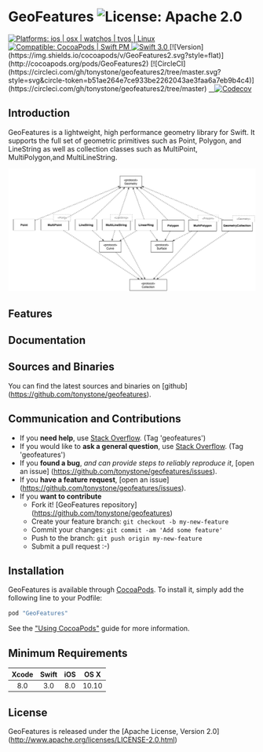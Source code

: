 # GeoFeatures ![License: Apache 2.0](https://img.shields.io/badge/License-Apache%202.0-lightgray.svg?style=flat)

<a href="https://github.com/tonystone/geofeatures2/" target="_blank">
    <img src="https://img.shields.io/badge/Platforms-ios%20%7C%20osx%20%7C%20watchos%20%7C%20tvos%20%7C%20linux%20-lightgray.svg?style=flat" alt="Platforms: ios | osx | watchos | tvos | Linux">
</a>
<a href="https://github.com/tonystone/geofeatures2/" target="_blank">
    <img src="https://img.shields.io/badge/Compatible-CocoaPods%20%7C%20Swift%20PM-lightgray.svg?style=flat" alt="Compatible: CocoaPods | Swift PM">
</a>
<a href="https://github.com/tonystone/geofeatures2/" target="_blank">
   <img src="https://img.shields.io/badge/Swift-3.0-orange.svg?style=flat" alt="Swift 3.0">
</a>
[![Version](https://img.shields.io/cocoapods/v/GeoFeatures2.svg?style=flat)](http://cocoapods.org/pods/GeoFeatures2)
[![CircleCI](https://circleci.com/gh/tonystone/geofeatures2/tree/master.svg?style=svg&circle-token=b51ae264e7ce933be2262043ae3faa6a7eb9b4c4)](https://circleci.com/gh/tonystone/geofeatures2/tree/master)
<a href="https://codecov.io/gh/tonystone/geofeatures2">
   <img src="https://codecov.io/gh/tonystone/geofeatures2/branch/master/graph/badge.svg?token=pR1BEC4A1s" alt="Codecov" />
</a>

## Introduction

GeoFeatures is a lightweight, high performance geometry library for Swift.  It supports the full set of geometric primitives such as Point, Polygon, and LineString as well as collection classes such as MultiPoint, MultiPolygon,and MultiLineString.

![Inheritance Diagram](Docs/GeoFeatures-Inheritance-Diagram.png)

## Features
 
## Documentation

## Sources and Binaries

You can find the latest sources and binaries on [github] (https://github.com/tonystone/geofeatures).

## Communication and Contributions

- If you **need help**, use [Stack Overflow](http://stackoverflow.com/questions/tagged/geofeatures). (Tag 'geofeatures')
- If you would like to **ask a general question**, use [Stack Overflow](http://stackoverflow.com/questions/tagged/geofeatures). (Tag 'geofeatures')
- If you **found a bug**, _and can provide steps to reliably reproduce it_, [open an issue] (https://github.com/tonystone/geofeatures/issues).
- If you **have a feature request**, [open an issue] (https://github.com/tonystone/geofeatures/issues).
- If you **want to contribute**
   - Fork it! [GeoFeatures repository] (https://github.com/tonystone/geofeatures)
   - Create your feature branch: `git checkout -b my-new-feature`
   - Commit your changes: `git commit -am 'Add some feature'`
   - Push to the branch: `git push origin my-new-feature`
   - Submit a pull request :-)

## Installation

GeoFeatures is available through [CocoaPods](http://cocoapods.org). To install
it, simply add the following line to your Podfile:

```ruby
pod "GeoFeatures"
```

See the ["Using CocoaPods"](https://guides.cocoapods.org/using/using-cocoapods.html) guide for more information.

## Minimum Requirements

| Xcode | Swift | iOS |  OS X |
|:-----:|:-----:|:---:|:-----:|
| 8.0   |  3.0  | 8.0 | 10.10 |

## License

GeoFeatures is released under the [Apache License, Version 2.0] (http://www.apache.org/licenses/LICENSE-2.0.html)
